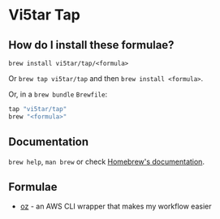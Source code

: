 # Vi5tar Tap

## How do I install these formulae?

`brew install vi5tar/tap/<formula>`

Or `brew tap vi5tar/tap` and then `brew install <formula>`.

Or, in a `brew bundle` `Brewfile`:

```ruby
tap "vi5tar/tap"
brew "<formula>"
```

## Documentation

`brew help`, `man brew` or check [Homebrew's documentation](https://docs.brew.sh).

## Formulae
- [oz](https://github.com/Vi5tar/oz) - an AWS CLI wrapper that makes my workflow easier
